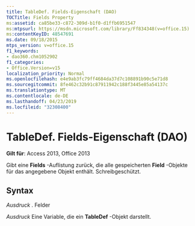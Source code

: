 ```yaml
---
title: TableDef. Fields-Eigenschaft (DAO)
TOCTitle: Fields Property
ms:assetid: ca85be33-c872-309d-b1f0-d1ffb6951547
ms:mtpsurl: https://msdn.microsoft.com/library/Ff834348(v=office.15)
ms:contentKeyID: 48547691
ms.date: 09/18/2015
mtps_version: v=office.15
f1_keywords:
- dao360.chm1052902
f1_categories:
- Office.Version=v15
localization_priority: Normal
ms.openlocfilehash: e4e9ab3fc79ff4684da37d7c108891b90c5e71d8
ms.sourcegitcommit: 8fe462c32b91c87911942c188f3445e85a54137c
ms.translationtype: MT
ms.contentlocale: de-DE
ms.lasthandoff: 04/23/2019
ms.locfileid: "32308400"
---
```

# <a name="tabledeffields-property-dao"></a>TableDef. Fields-Eigenschaft (DAO)


**Gilt für**: Access 2013, Office 2013

Gibt eine **Fields** -Auflistung zurück, die alle gespeicherten **Field** -Objekte für das angegebene Objekt enthält. Schreibgeschützt.

## <a name="syntax"></a>Syntax

*Ausdruck* . Felder

*Ausdruck* Eine Variable, die ein **TableDef** -Objekt darstellt.


